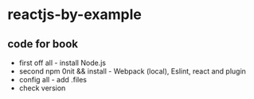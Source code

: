 # reactjs-by-example

## code for book
- first off all - install Node.js
- second npm 0nit && install - Webpack (local), Eslint, react and plugin
- config all - add .files
- check version
